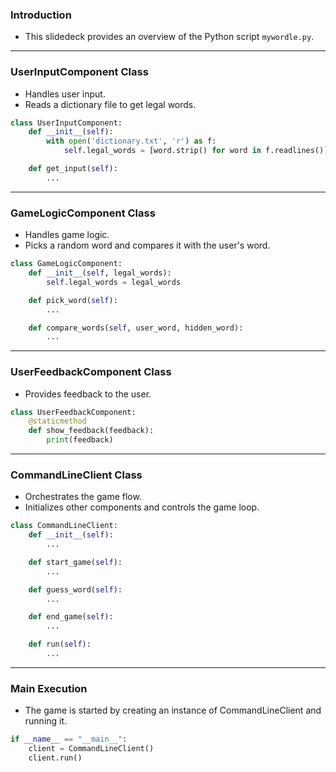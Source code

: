 ### Introduction
- This slidedeck provides an overview of the Python script `mywordle.py`.

---

### UserInputComponent Class
- Handles user input.
- Reads a dictionary file to get legal words.

```python
class UserInputComponent:
    def __init__(self):
        with open('dictionary.txt', 'r') as f:
            self.legal_words = [word.strip() for word in f.readlines()]

    def get_input(self):
        ...
```

---

### GameLogicComponent Class
- Handles game logic.
- Picks a random word and compares it with the user's word.

```python
class GameLogicComponent:
    def __init__(self, legal_words):
        self.legal_words = legal_words

    def pick_word(self):
        ...

    def compare_words(self, user_word, hidden_word):
        ...
```

---

### UserFeedbackComponent Class
- Provides feedback to the user.

```python
class UserFeedbackComponent:
    @staticmethod
    def show_feedback(feedback):
        print(feedback)
```

---

### CommandLineClient Class
- Orchestrates the game flow.
- Initializes other components and controls the game loop.

```python
class CommandLineClient:
    def __init__(self):
        ...

    def start_game(self):
        ...

    def guess_word(self):
        ...

    def end_game(self):
        ...

    def run(self):
        ...
```

---

### Main Execution
- The game is started by creating an instance of CommandLineClient and running it.

```python
if __name__ == "__main__":
    client = CommandLineClient()
    client.run()
```
